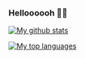 ### Helloooooh 🙂👋

<!--
**xaster-Kies/xaster-Kies** is a ✨ _special_ ✨ repository because its `README.md` (this file) appears on your GitHub profile.

Here are some ideas to get you started:

- 🔭 I’m currently working on My Soft Skills👨🏽‍💻
- 🌱 I’m currently learning Javascript 
- 💬 Ask me about Javascript, React, Redux
- 😄 Pronouns: He/Him
- ⚡ Fun fact: Turn to be Lunatic about Efficiency😄
-->

[![My github stats](https://github-readme-stats.vercel.app/api?username=xaster-Kies&count_private=true&show_icons=true&theme=dark)](https://github.com/xaster-Kies/github-readme-stats)

[![My top languages](https://github-readme-stats.vercel.app/api/top-langs/?username=xaster-Kies&layout=compact&hide=html,css&theme=dark)](https://github.com/xaster-Kies/github-readme-stats)
